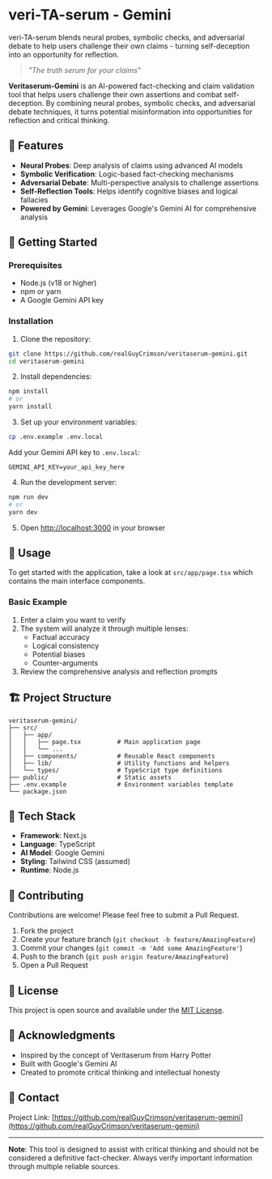 # veri-TA-serum - Gemini

veri-TA-serum blends neural probes, symbolic checks, and adversarial debate to help users challenge their own claims - turning self-deception into an opportunity for reflection.

> *"The truth serum for your claims"*

**Veritaserum-Gemini** is an AI-powered fact-checking and claim validation tool that helps users challenge their own assertions and combat self-deception. By combining neural probes, symbolic checks, and adversarial debate techniques, it turns potential misinformation into opportunities for reflection and critical thinking.

## 🌟 Features

- **Neural Probes**: Deep analysis of claims using advanced AI models
- **Symbolic Verification**: Logic-based fact-checking mechanisms
- **Adversarial Debate**: Multi-perspective analysis to challenge assertions
- **Self-Reflection Tools**: Helps identify cognitive biases and logical fallacies
- **Powered by Gemini**: Leverages Google's Gemini AI for comprehensive analysis

## 🚀 Getting Started

### Prerequisites

- Node.js (v18 or higher)
- npm or yarn
- A Google Gemini API key

### Installation

1. Clone the repository:
```bash
git clone https://github.com/realGuyCrimson/veritaserum-gemini.git
cd veritaserum-gemini
```

2. Install dependencies:
```bash
npm install
# or
yarn install
```

3. Set up your environment variables:
```bash
cp .env.example .env.local
```

Add your Gemini API key to `.env.local`:
```
GEMINI_API_KEY=your_api_key_here
```

4. Run the development server:
```bash
npm run dev
# or
yarn dev
```

5. Open [http://localhost:3000](http://localhost:3000) in your browser

## 📖 Usage

To get started with the application, take a look at `src/app/page.tsx` which contains the main interface components.

### Basic Example

1. Enter a claim you want to verify
2. The system will analyze it through multiple lenses:
   - Factual accuracy
   - Logical consistency
   - Potential biases
   - Counter-arguments
3. Review the comprehensive analysis and reflection prompts

## 🏗️ Project Structure

```
veritaserum-gemini/
├── src/
│   ├── app/
│   │   ├── page.tsx          # Main application page
│   │   └── ...
│   ├── components/           # Reusable React components
│   ├── lib/                  # Utility functions and helpers
│   └── types/                # TypeScript type definitions
├── public/                   # Static assets
├── .env.example              # Environment variables template
└── package.json
```

## 🔧 Tech Stack

- **Framework**: Next.js
- **Language**: TypeScript
- **AI Model**: Google Gemini
- **Styling**: Tailwind CSS (assumed)
- **Runtime**: Node.js

## 🤝 Contributing

Contributions are welcome! Please feel free to submit a Pull Request.

1. Fork the project
2. Create your feature branch (`git checkout -b feature/AmazingFeature`)
3. Commit your changes (`git commit -m 'Add some AmazingFeature'`)
4. Push to the branch (`git push origin feature/AmazingFeature`)
5. Open a Pull Request

## 📝 License

This project is open source and available under the [MIT License](LICENSE).

## 🙏 Acknowledgments

- Inspired by the concept of Veritaserum from Harry Potter
- Built with Google's Gemini AI
- Created to promote critical thinking and intellectual honesty

## 📧 Contact

Project Link: [https://github.com/realGuyCrimson/veritaserum-gemini](https://github.com/realGuyCrimson/veritaserum-gemini)

---

**Note**: This tool is designed to assist with critical thinking and should not be considered a definitive fact-checker. Always verify important information through multiple reliable sources.
